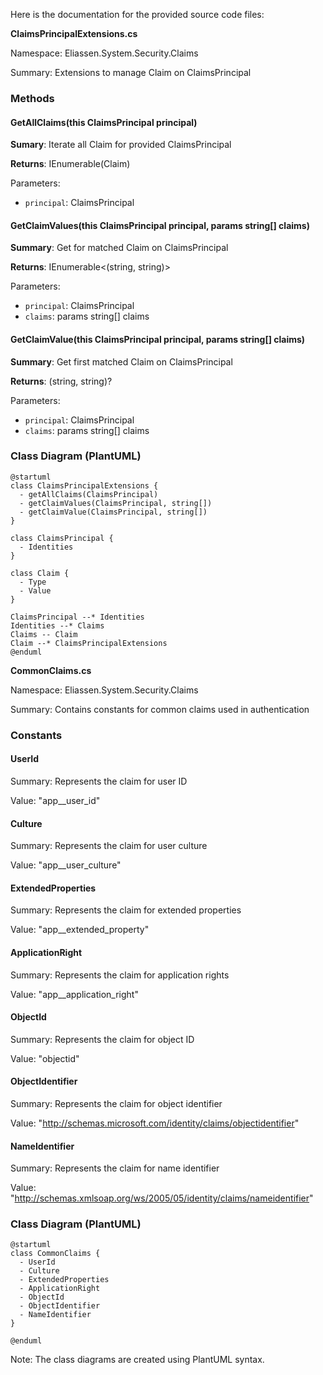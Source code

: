 Here is the documentation for the provided source code files:

**ClaimsPrincipalExtensions.cs**

Namespace: Eliassen.System.Security.Claims

Summary: Extensions to manage Claim on ClaimsPrincipal

### Methods

#### GetAllClaims(this ClaimsPrincipal principal)

**Sumary**: Iterate all Claim for provided ClaimsPrincipal

**Returns**: IEnumerable(Claim)

Parameters:

* `principal`: ClaimsPrincipal

#### GetClaimValues(this ClaimsPrincipal principal, params string[] claims)

**Summary**: Get for matched Claim on ClaimsPrincipal

**Returns**: IEnumerable<(string, string)>

Parameters:

* `principal`: ClaimsPrincipal
* `claims`: params string[] claims

#### GetClaimValue(this ClaimsPrincipal principal, params string[] claims)

**Summary**: Get first matched Claim on ClaimsPrincipal

**Returns**: (string, string)?

Parameters:

* `principal`: ClaimsPrincipal
* `claims`: params string[] claims

### Class Diagram (PlantUML)

```plantuml
@startuml
class ClaimsPrincipalExtensions {
  - getAllClaims(ClaimsPrincipal)
  - getClaimValues(ClaimsPrincipal, string[])
  - getClaimValue(ClaimsPrincipal, string[])
}

class ClaimsPrincipal {
  - Identities
}

class Claim {
  - Type
  - Value
}

ClaimsPrincipal --* Identities
Identities --* Claims
Claims -- Claim
Claim --* ClaimsPrincipalExtensions
@enduml
```

**CommonClaims.cs**

Namespace: Eliassen.System.Security.Claims

Summary: Contains constants for common claims used in authentication

### Constants

#### UserId

Summary: Represents the claim for user ID

Value: "app__user_id"

#### Culture

Summary: Represents the claim for user culture

Value: "app__user_culture"

#### ExtendedProperties

Summary: Represents the claim for extended properties

Value: "app__extended_property"

#### ApplicationRight

Summary: Represents the claim for application rights

Value: "app__application_right"

#### ObjectId

Summary: Represents the claim for object ID

Value: "objectid"

#### ObjectIdentifier

Summary: Represents the claim for object identifier

Value: "http://schemas.microsoft.com/identity/claims/objectidentifier"

#### NameIdentifier

Summary: Represents the claim for name identifier

Value: "http://schemas.xmlsoap.org/ws/2005/05/identity/claims/nameidentifier"

### Class Diagram (PlantUML)

```plantuml
@startuml
class CommonClaims {
  - UserId
  - Culture
  - ExtendedProperties
  - ApplicationRight
  - ObjectId
  - ObjectIdentifier
  - NameIdentifier
}

@enduml
```

Note: The class diagrams are created using PlantUML syntax.
